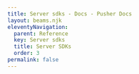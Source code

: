 ```yaml
---
title: Server sdks - Docs - Pusher Docs
layout: beams.njk
eleventyNavigation: 
  parent: Reference
  key: Server sdks
  title: Server SDKs
  order: 3
permalink: false
---
```

